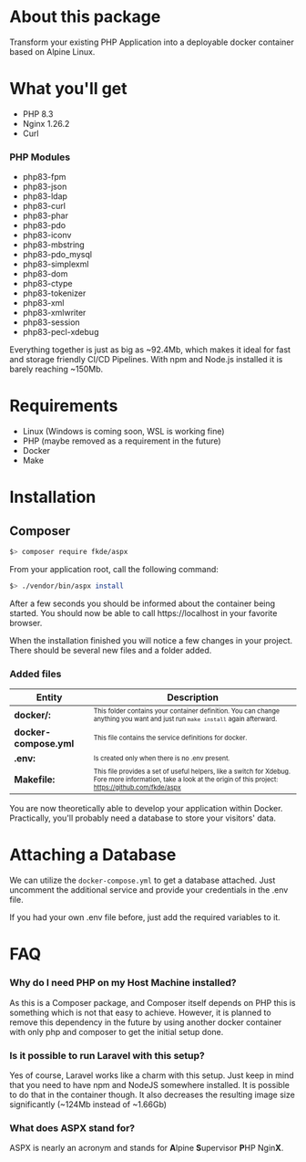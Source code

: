 # About this package

Transform your existing PHP Application into a deployable docker container based on Alpine Linux.

# What you'll get

- PHP 8.3
- Nginx 1.26.2
- Curl

### PHP Modules

- php83-fpm
- php83-json
- php83-ldap
- php83-curl
- php83-phar
- php83-pdo
- php83-iconv
- php83-mbstring
- php83-pdo_mysql
- php83-simplexml
- php83-dom
- php83-ctype
- php83-tokenizer
- php83-xml
- php83-xmlwriter
- php83-session
- php83-pecl-xdebug

Everything together is just as big as ~92.4Mb, which makes it ideal for fast and storage friendly CI/CD Pipelines. 
With npm and Node.js installed it is barely reaching ~150Mb.

# Requirements

- Linux (Windows is coming soon, WSL is working fine)
- PHP (maybe removed as a requirement in the future)
- Docker
- Make

# Installation

## Composer

```bash
$> composer require fkde/aspx
```

From your application root, call the following command:

```bash
$> ./vendor/bin/aspx install
```

After a few seconds you should be informed about the container being started. 
You should now be able to call https://localhost in your favorite browser.

When the installation finished you will notice a few changes in your project.
There should be several new files and a folder added.

### Added files

| Entity                 | Description                                                                                                                                                                                                 |
|------------------------|-------------------------------------------------------------------------------------------------------------------------------------------------------------------------------------------------------------|
| **docker/:**           | <span style="font-size: .7rem">This folder contains your container definition. You can change anything you want and just run `make install` again afterward.</span>                                         |
| **docker-compose.yml** | <span style="font-size: .7rem">This file contains the service definitions for docker.</span>                                                                                                                |
| **.env:**              | <span style="font-size: .7rem">Is created only when there is no .env present.</span>                                                                                                                        |
| **Makefile:**          | <span style="font-size: .7rem">This file provides a set of useful helpers, like a switch for Xdebug. Fore more information, take a look at the origin of this project: https://github.com/fkde/aspx </span> |

You are now theoretically able to develop your application within Docker. 
Practically, you'll probably need a database to store your visitors' data.

# Attaching a Database

We can utilize the `docker-compose.yml` to get a database attached.
Just uncomment the additional service and provide your credentials in the .env file.

If you had your own .env file before, just add the required variables to it.

# FAQ

### Why do I need PHP on my Host Machine installed?

As this is a Composer package, and Composer itself depends on PHP this is something which is not that easy to achieve. 
However, it is planned to remove this dependency in the future by using another docker container with only php and composer to get the initial setup done.

### Is it possible to run Laravel with this setup?
Yes of course, Laravel works like a charm with this setup. Just keep in mind that you need to have npm and NodeJS somewhere installed. 
It is possible to do that in the container though. It also decreases the resulting image size significantly (~124Mb instead of ~1.66Gb)

### What does ASPX stand for?
ASPX is nearly an acronym and stands for **A**lpine **S**upervisor **P**HP Ngin**X**.
